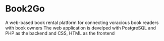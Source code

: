 # Book2Go
A web-based book rental platform for connecting voracious book readers with book owners
The web application is develped with PostgreSQL and PHP as the backend and CSS, HTML as the frontend
